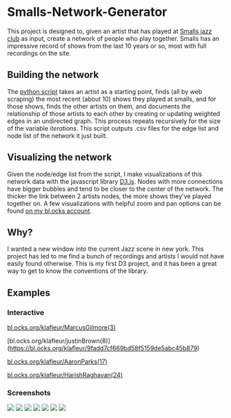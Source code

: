 # Smalls-Network-Generator

This project is designed to, given an artist that has played at [Smalls jazz club](http://smallslive.com/) as input, create a network of people who play together. Smalls has an impressive record of shows from the last 10 years or so, most with full recordings on the site.

## Building the network
The [python script](/blob/master/networkgen.py) takes an artist as 
a starting point, finds (all by web scraping) the most recent (about 10) shows they played at smalls, and for those shows, finds the other artists on them, and documents the relationship of those artists to each other by creating or updating weighted edges in an undirected graph. This process repeats recursively for the size of the variable *iterations*. This script outputs .csv files for the edge list and node list of the network it just built.
## Visualizing the network 
Given the node/edge list from the script, I make visualizations of this network data with the javascript library [D3.js](d3js.org). Nodes with more connections have bigger bubbles and tend to be closer to the center of the network. The thicker the link between 2 artists nodes, the more shows they've played together on. A few visualizations with helpful zoom and pan options can be found [on my bl.ocks account](https://bl.ocks.org/klafleur).
## Why?
I wanted a new window into the current Jazz scene in new york. This project has led to me find a bunch of recordings and artists I would not have easily found otherwise. This is my first D3 project, and it has been a great way to get to know the conventions of the library.

## Examples
### Interactive


[bl.ocks.org/klafleur/MarcusGilmore(3)](https://bl.ocks.org/klafleur/c5c33106f2f11b145707a14978ecf920)

[bl.ocks.org/klafleur/justinBrown(8)] (https://bl.ocks.org/klafleur/9fadd7cf669bd58f5159de5abc45b879)

[bl.ocks.org/klafleur/AaronParks(17)](https://bl.ocks.org/klafleur/7f3d4bca865c20af71d6297c6aea0c25)

[bl.ocks.org/klafleur/HarishRaghavan(24)](https://bl.ocks.org/klafleur/f3e0a8fde16e63791b6fe7fdfe1b1fa0)

### Screenshots
![](Screenshots/ex5.png)
![](Screenshots/ex8.png)
![](Screenshots/ex1.png)
![](Screenshots/ex6.png)
![](Screenshots/ex4.png)
![](Screenshots/ex2.png)
[](Screenshots/ex7.png)
![](Screenshots/ex3.png)